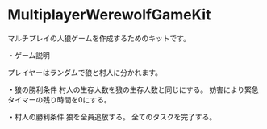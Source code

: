 # MultiplayerWerewolfGameKit

マルチプレイの人狼ゲームを作成するためのキットです。

・ゲーム説明

プレイヤーはランダムで狼と村人に分かれます。

・狼の勝利条件
村人の生存人数を狼の生存人数と同じにする。
妨害により緊急タイマーの残り時間を0にする。

・村人の勝利条件
狼を全員追放する。
全てのタスクを完了する。
